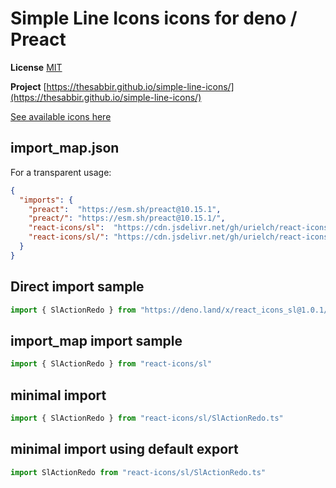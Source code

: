 # Simple Line Icons icons for deno / Preact

**License** [MIT](https://opensource.org/licenses/MIT)

**Project** [https://thesabbir.github.io/simple-line-icons/](https://thesabbir.github.io/simple-line-icons/)

[See available icons here](https://react-icons.github.io/react-icons/icons?name=sl)

## import_map.json

For a transparent usage:

```json
{
  "imports": {
    "preact":  "https://esm.sh/preact@10.15.1",
    "preact/": "https://esm.sh/preact@10.15.1/",
    "react-icons/sl":  "https://cdn.jsdelivr.net/gh/urielch/react-icons-sl@1.0.1/mod.ts",
    "react-icons/sl/": "https://cdn.jsdelivr.net/gh/urielch/react-icons-sl/ico/",
  }
}
```

## Direct import sample

```ts
import { SlActionRedo } from "https://deno.land/x/react_icons_sl@1.0.1/mod.ts"
```

## import_map import sample

```ts
import { SlActionRedo } from "react-icons/sl"
```

## minimal import

```ts
import { SlActionRedo } from "react-icons/sl/SlActionRedo.ts"
```

## minimal import using default export

```ts
import SlActionRedo from "react-icons/sl/SlActionRedo.ts"
```


